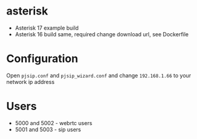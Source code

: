 # asterisk

 * Asterisk 17 example build
 * Asterisk 16 build same, required change download url, see Dockerfile

# Configuration

Open `pjsip.conf` and `pjsip_wizard.conf` and change `192.168.1.66` to your network ip address 

# Users
 * 5000 and 5002 - webrtc users
 * 5001 and 5003 - sip users